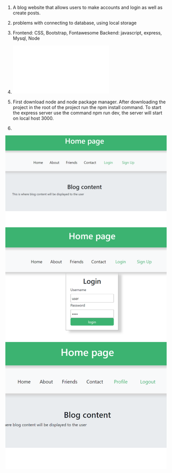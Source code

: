 1. A blog website that allows users to make accounts and login as well as create posts.

2. problems with connecting to database, using local storage

3. Frontend: CSS, Bootstrap, Fontawesome 
   Backend: javascript, express, Mysql, Node

4. ![](public/images/E-Rdiagram.pdf)

5. First download node and node package manager. After downloading the project in the root of the project run the npm install command. To start the express server use the command npm run dev, the server will start on local host 3000.

6.
![](public/images/screen1.png)
![](public/images/screen2.png)
![](public/images/screen3.png)


